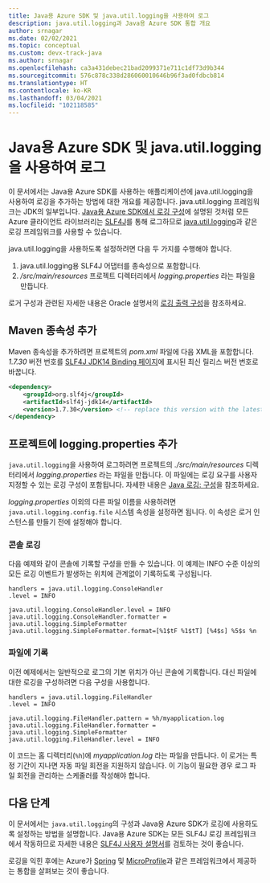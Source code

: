 ```yaml
---
title: Java용 Azure SDK 및 java.util.logging을 사용하여 로그
description: java.util.logging과 Java용 Azure SDK 통합 개요
author: srnagar
ms.date: 02/02/2021
ms.topic: conceptual
ms.custom: devx-track-java
ms.author: srnagar
ms.openlocfilehash: ca3a431debec21bad2099371e711c1df73d9b344
ms.sourcegitcommit: 576c878c338d286060010646b96f3ad0fdbcb814
ms.translationtype: HT
ms.contentlocale: ko-KR
ms.lasthandoff: 03/04/2021
ms.locfileid: "102118585"
---
```

# <a name="log-with-the-azure-sdk-for-java-and-javautillogging"></a>Java용 Azure SDK 및 java.util.logging을 사용하여 로그

이 문서에서는 Java용 Azure SDK를 사용하는 애플리케이션에 java.util.logging을 사용하여 로깅을 추가하는 방법에 대한 개요를 제공합니다. java.util.logging 프레임워크는 JDK의 일부입니다. [Java용 Azure SDK에서 로깅 구성](logging-overview.md)에 설명된 것처럼 모든 Azure 클라이언트 라이브러리는 [SLF4J](http://www.slf4j.org/)를 통해 로그하므로 [java.util.logging](https://docs.oracle.com/javase/8/docs/api/java/util/logging/Logger.html)과 같은 로깅 프레임워크를 사용할 수 있습니다.

java.util.logging을 사용하도록 설정하려면 다음 두 가지를 수행해야 합니다.

1. java.util.logging용 SLF4J 어댑터를 종속성으로 포함합니다.
2. */src/main/resources* 프로젝트 디렉터리에서 *logging.properties* 라는 파일을 만듭니다.

로거 구성과 관련된 자세한 내용은 Oracle 설명서의 [로깅 출력 구성](https://docs.oracle.com/cd/E23549_01/doc.1111/e14568/handler.htm)을 참조하세요.

## <a name="add-the-maven-dependency"></a>Maven 종속성 추가

Maven 종속성을 추가하려면 프로젝트의 *pom.xml* 파일에 다음 XML을 포함합니다. *1.7.30* 버전 번호를 [SLF4J JDK14 Binding 페이지](https://mvnrepository.com/artifact/org.slf4j/slf4j-jdk14)에 표시된 최신 릴리스 버전 번호로 바꿉니다.

```xml
<dependency>
    <groupId>org.slf4j</groupId>
    <artifactId>slf4j-jdk14</artifactId>
    <version>1.7.30</version> <!-- replace this version with the latest available version on Maven central -->
</dependency>
```

## <a name="add-loggingproperties-to-your-project"></a>프로젝트에 logging.properties 추가

`java.util.logging`을 사용하여 로그하려면 프로젝트의 *./src/main/resources* 디렉터리에서 *logging.properties* 라는 파일을 만듭니다. 이 파일에는 로깅 요구를 사용자 지정할 수 있는 로깅 구성이 포함됩니다. 자세한 내용은 [Java 로깅: 구성](http://tutorials.jenkov.com/java-logging/configuration.html)을 참조하세요.

*logging.properties* 이외의 다른 파일 이름을 사용하려면 `java.util.logging.config.file` 시스템 속성을 설정하면 됩니다. 이 속성은 로거 인스턴스를 만들기 전에 설정해야 합니다.

### <a name="console-logging"></a>콘솔 로깅

다음 예제와 같이 콘솔에 기록할 구성을 만들 수 있습니다. 이 예제는 INFO 수준 이상의 모든 로깅 이벤트가 발생하는 위치에 관계없이 기록하도록 구성됩니다.

```properties
handlers = java.util.logging.ConsoleHandler
.level = INFO

java.util.logging.ConsoleHandler.level = INFO
java.util.logging.ConsoleHandler.formatter = java.util.logging.SimpleFormatter
java.util.logging.SimpleFormatter.format=[%1$tF %1$tT] [%4$s] %5$s %n
```

### <a name="log-to-a-file"></a>파일에 기록

이전 예제에서는 일반적으로 로그의 기본 위치가 아닌 콘솔에 기록합니다. 대신 파일에 대한 로깅을 구성하려면 다음 구성을 사용합니다.

```properties
handlers = java.util.logging.FileHandler
.level = INFO

java.util.logging.FileHandler.pattern = %h/myapplication.log
java.util.logging.FileHandler.formatter = java.util.logging.SimpleFormatter
java.util.logging.FileHandler.level = INFO
```

이 코드는 홈 디렉터리(`%h`)에 *myapplication.log* 라는 파일을 만듭니다. 이 로거는 특정 기간이 지나면 자동 파일 회전을 지원하지 않습니다. 이 기능이 필요한 경우 로그 파일 회전을 관리하는 스케줄러를 작성해야 합니다.

## <a name="next-steps"></a>다음 단계

이 문서에서는 `java.util.logging`의 구성과 Java용 Azure SDK가 로깅에 사용하도록 설정하는 방법을 설명합니다. Java용 Azure SDK는 모든 SLF4J 로깅 프레임워크에서 작동하므로 자세한 내용은 [SLF4J 사용자 설명서](http://www.slf4j.org/manual.html)를 검토하는 것이 좋습니다.

로깅을 익힌 후에는 Azure가 [Spring](../spring-framework/spring-boot-starters-for-azure.md) 및 [MicroProfile](../eclipse-microprofile/index.yml)과 같은 프레임워크에서 제공하는 통합을 살펴보는 것이 좋습니다.
